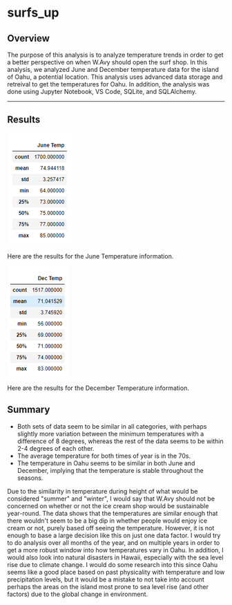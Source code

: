 # surfs_up

## Overview

The purpose of this analysis is to analyze temperature trends in order to get a better perspective on when W.Avy should open the surf shop. In this analysis, we analyzed June and December temperature data for the island of Oahu, a potential location. This analysis uses advanced data storage and retreival to get the temperatures for Oahu. In addition, the analysis was done using Jupyter Notebook, VS Code, SQLite, and SQLAlchemy.

-----

## Results 

![june_temp](/june_temp.png)

Here are the results for the June Temperature information. 


![dec_temp](/dec_temp.png)

Here are the results for the December Temperature information.


## Summary

- Both sets of data seem to be similar in all categories, with perhaps slightly more variation between the minimum temperatures with a difference of 8 degrees, whereas the rest of the data seems to be within 2-4 degrees of each other. 
- The average temperature for both times of year is in the 70s. 
- The temperature in Oahu seems to be similar in both June and December, implying that the temperature is stable throughout the seasons. 

Due to the similarity in temperature during height of what would be considered "summer" and "winter", I would say that W.Avy should not be concerned on whether or not the ice cream shop would be sustainable year-round. The data shows that the temperatures are similar enough that there wouldn't seem to be a big dip in whether people would enjoy ice cream or not, purely based off seeing the temperature. However, it is not enough to base a large decision like this on just one data factor. I would try to do analysis over all months of the year, and on multiple years in order to get a more robust window into how temperatures vary in Oahu. In addition, I would also look into natural disasters in Hawaii, especially with the sea level rise due to climate change. I would do some research into this since Oahu seems like a good place based on past physicality with temperature and low precipitation levels, but it would be a mistake to not take into account perhaps the areas on the island most prone to sea level rise (and other factors) due to the global change in environment. 
